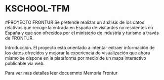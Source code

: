 # KSCHOOL-TFM

#PROYECTO FRONTUR
Se pretende realizar un análisis de los datos relativos que recoge la entrada en España de visitantes no residentes en España
y que son ofrecidos por  el ministerio de industria y turismo a través de  FRONTUR.

Introducción. 
El proyecto está orientado a intentar extraer información de los datos ofrecidos 
y mejorar la experiencia de visualización que ahora mismo se dispone en la plataforma por medio 
de un mapa interactivo publicable vía web. 

Para ver mas detalles leer docuemnto Memoria Frontur
